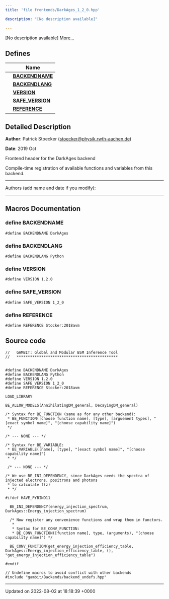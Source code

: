 ```yaml
---
title: 'file frontends/DarkAges_1_2_0.hpp'

description: "[No description available]"

---
```







[No description available] [More...](#detailed-description)

## Defines

|                | Name           |
| -------------- | -------------- |
|  | **[BACKENDNAME](/documentation/code/main/files/darkages__1__2__0_8hpp/#define-backendname)**  |
|  | **[BACKENDLANG](/documentation/code/main/files/darkages__1__2__0_8hpp/#define-backendlang)**  |
|  | **[VERSION](/documentation/code/main/files/darkages__1__2__0_8hpp/#define-version)**  |
|  | **[SAFE_VERSION](/documentation/code/main/files/darkages__1__2__0_8hpp/#define-safe-version)**  |
|  | **[REFERENCE](/documentation/code/main/files/darkages__1__2__0_8hpp/#define-reference)**  |

## Detailed Description


**Author**: Patrick Stoecker ([stoecker@physik.rwth-aachen.de](mailto:stoecker@physik.rwth-aachen.de)) 

**Date**: 2019 Oct

Frontend header for the DarkAges backend

Compile-time registration of available functions and variables from this backend.



------------------

Authors (add name and date if you modify):



------------------




## Macros Documentation

### define BACKENDNAME

```
#define BACKENDNAME DarkAges
```


### define BACKENDLANG

```
#define BACKENDLANG Python
```


### define VERSION

```
#define VERSION 1.2.0
```


### define SAFE_VERSION

```
#define SAFE_VERSION 1_2_0
```


### define REFERENCE

```
#define REFERENCE Stocker:2018avm
```


## Source code

```
//   GAMBIT: Global and Modular BSM Inference Tool
//   *********************************************


#define BACKENDNAME DarkAges
#define BACKENDLANG Python
#define VERSION 1.2.0
#define SAFE_VERSION 1_2_0
#define REFERENCE Stocker:2018avm

LOAD_LIBRARY

BE_ALLOW_MODELS(AnnihilatingDM_general, DecayingDM_general)

/* Syntax for BE_FUNCTION (same as for any other backend):
 * BE_FUNCTION([choose function name], [type], [arguement types], "[exact symbol name]", "[choose capability name]")
 */

/* --- NONE --- */

/* Syntax for BE_VARIABLE:
 * BE_VARIABLE([name], [type], "[exact symbol name]", "[choose capability name]")
 * */

 /* --- NONE --- */

/* We use BE_INI_DEPENDENCY, since DarkAges needs the spectra of injected electrons, positrons and photons
 * to calculate f(z)
 * */

#ifdef HAVE_PYBIND11

  BE_INI_DEPENDENCY(energy_injection_spectrum, DarkAges::Energy_injection_spectrum)

  /* Now register any convenience functions and wrap them in functors.
   *
   * Syntax for BE_CONV_FUNCTION:
   * BE_CONV_FUNCTION([function name], type, (arguments), "[choose capability name]") */

  BE_CONV_FUNCTION(get_energy_injection_efficiency_table, DarkAges::Energy_injection_efficiency_table, (), "get_energy_injection_efficiency_table")

#endif

// Undefine macros to avoid conflict with other backends
#include "gambit/Backends/backend_undefs.hpp"
```


-------------------------------

Updated on 2022-08-02 at 18:18:39 +0000
